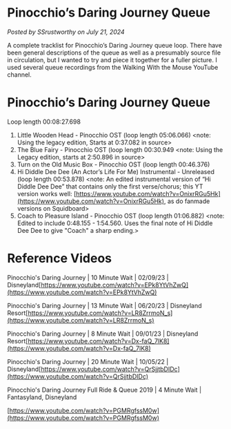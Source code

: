# Pinocchio’s Daring Journey Queue

*Posted by SSrustworthy on July 21, 2024*

A complete tracklist for Pinocchio’s Daring Journey queue loop. There have been general descriptions of the queue as well as a presumably source file in circulation, but I wanted to try and piece it together for a fuller picture. I used several queue recordings from the Walking With the Mouse YouTube channel.

# Pinocchio’s Daring Journey Queue

Loop length 00:08:27.698

1. Little Wooden Head - Pinocchio OST (loop length 05:06.066)
   <note: Using the legacy edition, Starts at 0:37.082 in source>
2. The Blue Fairy - Pinocchio OST (loop length 00:30.949
   <note: Using the Legacy edition, starts at 2:50.896 in source>
3. Turn on the Old Music Box - Pinocchio OST (loop length 00:46.376)    
4. Hi Diddle Dee Dee (An Actor’s Life For Me) Instrumental     - Unreleased (loop length 00:53.878)
   <note: An edited instrumental version of “Hi Diddle Dee Dee” that contains only the first verse/chorus; this YT version works well: [https://www.youtube.com/watch?v=OnixrRGu5Hk](https://www.youtube.com/watch?v=OnixrRGu5Hk), as do fanmade versions on Squidboard>
5. Coach to Pleasure Island - Pinocchio OST (loop length 01:06.882)
   <note: Edited to include 0:48.155 - 1:54.560. Uses the final note of Hi Diddle Dee Dee to give "Coach" a sharp ending.>

# Reference Videos

Pinocchio's Daring Journey | 10 Minute Wait | 02/09/23 | Disneyland[https://www.youtube.com/watch?v=EPk8YtVhZwQ](https://www.youtube.com/watch?v=EPk8YtVhZwQ)

Pinocchio's Daring Journey | 13 Minute Wait | 06/20/23 | Disneyland Resort[https://www.youtube.com/watch?v=LR8ZrrmoN_s](https://www.youtube.com/watch?v=LR8ZrrmoN_s)

Pinocchio's Daring Journey | 8 Minute Wait | 09/01/23 | Disneyland Resort[https://www.youtube.com/watch?v=Dx-faQ_7lK8](https://www.youtube.com/watch?v=Dx-faQ_7lK8)

Pinocchio's Daring Journey | 20 Minute Wait | 10/05/22 | Disneyland[https://www.youtube.com/watch?v=QrSjjtbDIDc](https://www.youtube.com/watch?v=QrSjjtbDIDc)

Pinocchio's Daring Journey Full Ride & Queue 2019 | 4 Minute Wait | Fantasyland, Disneyland

[https://www.youtube.com/watch?v=PGMRgfssM0w](https://www.youtube.com/watch?v=PGMRgfssM0w)